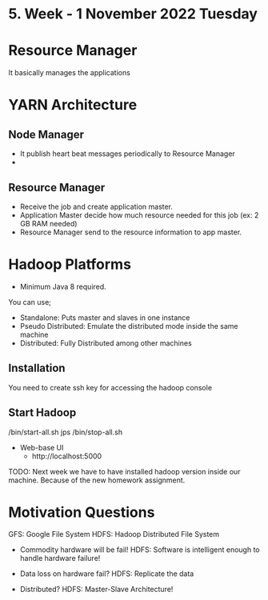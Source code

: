 # 5. Week - 1 November 2022 Tuesday

# Resource Manager
It basically manages the applications

# YARN Architecture

## Node Manager
* It publish heart beat messages periodically to Resource Manager
* 

## Resource Manager
* Receive the job and create application master.
* Application Master decide how much resource needed for this job (ex: 2 GB RAM needed)
* Resource Manager send to the resource information to app master.

# Hadoop Platforms
* Minimum Java 8 required.

You can use;
* Standalone: Puts master and slaves in one instance
* Pseudo Distributed: Emulate the distributed mode inside the same machine
* Distributed: Fully Distributed among other machines

## Installation
You need to create ssh key for accessing the hadoop console

## Start Hadoop
/bin/start-all.sh
jps
/bin/stop-all.sh

* Web-base UI
  * http://localhost:5000


TODO: Next week we have to have installed hadoop version inside our machine. Because of the new homework assignment.

# Motivation Questions

GFS: Google File System
HDFS: Hadoop Distributed File System

* Commodity hardware will be fail!
HDFS: Software is intelligent enough to handle hardware failure!

* Data loss on hardware fail?
HDFS: Replicate the data

* Distributed?
HDFS: Master-Slave Architecture!
